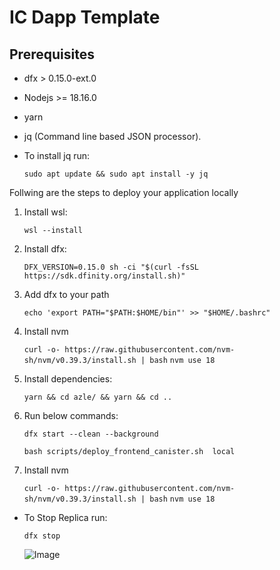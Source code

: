 # IC Dapp Template

## Prerequisites

- dfx > 0.15.0-ext.0
- Nodejs >= 18.16.0
- yarn
- jq (Command line based JSON processor).
- To install jq run:

    `sudo apt update && sudo apt install -y jq`

Follwing are the steps to deploy your application locally

1. Install wsl:

    `wsl --install`

2. Install dfx:

   `DFX_VERSION=0.15.0 sh -ci "$(curl -fsSL https://sdk.dfinity.org/install.sh)"`

3. Add dfx to your path

   `echo 'export PATH="$PATH:$HOME/bin"' >> "$HOME/.bashrc"`

4. Install nvm

   ```curl -o- https://raw.githubusercontent.com/nvm-sh/nvm/v0.39.3/install.sh | bash```
   `nvm use 18`

5. Install dependencies:

    `yarn && cd azle/ && yarn && cd ..`

6. Run below commands:

   ```dfx start --clean --background```

   `bash scripts/deploy_frontend_canister.sh  local`

7. Install nvm

   ```curl -o- https://raw.githubusercontent.com/nvm-sh/nvm/v0.39.3/install.sh | bash```
   `nvm use 18`

- To Stop Replica run:

   ```dfx stop```

   ![Image](public/image.png)
